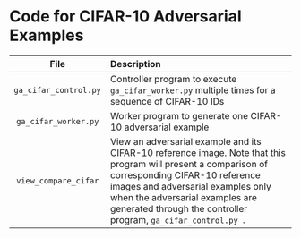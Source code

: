 # Code for CIFAR-10 Adversarial Examples

| File | Description |
|:-------------------------:|:------------------------------------------------------------------------------------- |
| <code>ga_cifar_control.py </code> | Controller program to execute <code>ga_cifar_worker.py</code> multiple times for a sequence of CIFAR-10 IDs |
| <code>ga_cifar_worker.py</code> | Worker program to generate one CIFAR-10 adversarial example |
| <code>view_compare_cifar</code> | View an adversarial example and its CIFAR-10 reference image.  Note that this program will present a comparison of corresponding CIFAR-10 reference images and adversarial examples only when the adversarial examples are generated through the controller program, <code>ga_cifar_control.py </code>. |
